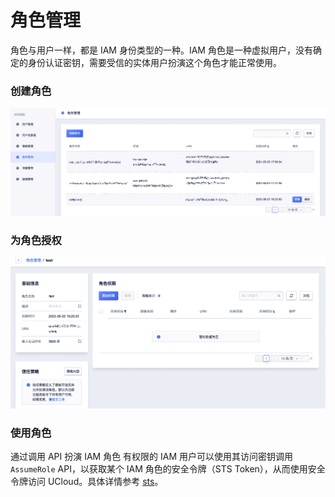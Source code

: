 # 角色管理

角色与用户一样，都是 IAM 身份类型的一种。IAM 角色是一种虚拟用户，没有确定的身份认证密钥，需要受信的实体用户扮演这个角色才能正常使用。

### 创建角色

![image](images/role1.png)

### 为角色授权

![image](images/role2.png)

### 使用角色

通过调用 API 扮演 IAM 角色
有权限的 IAM 用户可以使用其访问密钥调用 `AssumeRole` API，以获取某个 IAM 角色的安全令牌（STS Token），从而使用安全令牌访问
UCloud。具体详情参考 [sts](/uproject/sts)。




